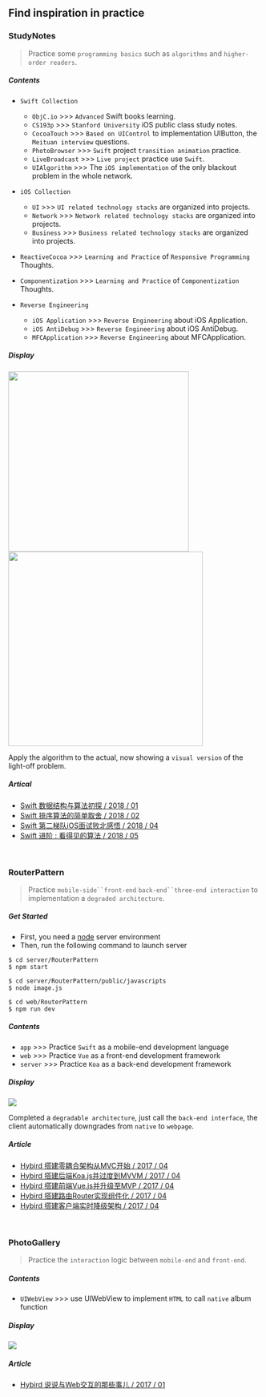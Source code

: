 ## Find inspiration in practice

### StudyNotes
> Practice some `programming basics` such as `algorithms` and `higher-order readers`.

##### Contents

- `Swift Collection`
	- `ObjC.io` >>> `Advanced` Swift books learning.
	- `CS193p` >>> `Stanford University` iOS public class study notes.
	- `CocoaTouch` >>> `Based on UIControl` to implementation UIButton, the `Meituan interview` 
questions.	
	- `PhotoBrowser` >>> `Swift` project `transition animation` practice.
	- `LiveBroadcast` >>> `Live project` practice use `Swift`.
	- `UIAlgorithm` >>> The `iOS implementation` of the only blackout problem in the whole network.

- `iOS Collection`
	- `UI` >>> `UI related technology stacks` are organized into projects.
	- `Network` >>> `Network related technology stacks` are organized into projects.
	- `Business` >>> `Business related technology stacks` are organized into projects.

- `ReactiveCocoa` >>>  `Learning and Practice` of `Responsive Programming` Thoughts.

- `Componentization` >>> `Learning and Practice` of `Componentization` Thoughts.

- `Reverse Engineering`
	- `iOS Application` >>> `Reverse Engineering` about iOS Application.
	- `iOS AntiDebug` >>> `Reverse Engineering` about iOS AntiDebug.
	- `MFCApplication` >>> `Reverse Engineering` about MFCApplication.
	


##### Display

<img src="./StudyNotes/Swift Collection/UIAlgorithm/UIAlgorithm/contents/img1.png" width="360"><img src="./StudyNotes/Swift Collection/UIAlgorithm/UIAlgorithm/contents/img2.gif" width="388">

Apply the algorithm to the actual, now showing a `visual version` of the light-off problem.

##### Artical

- [Swift 数据结构与算法初探 / 2018 / 01](https://coderzsq.github.io/2018/01/Swift-%E6%95%B0%E6%8D%AE%E7%BB%93%E6%9E%84%E4%B8%8E%E7%AE%97%E6%B3%95%E5%88%9D%E6%8E%A2/)
- [Swift 排序算法的简单取舍 / 2018 / 02](https://coderzsq.github.io/2018/02/Swift-%E6%8E%92%E5%BA%8F%E7%AE%97%E6%B3%95%E7%9A%84%E7%AE%80%E5%8D%95%E5%8F%96%E8%88%8D/)
- [Swift 第二梯队iOS面试败北感悟 / 2018 / 04](https://coderzsq.github.io/2018/04/Swift-%E7%AC%AC%E4%BA%8C%E6%A2%AF%E9%98%9FiOS%E9%9D%A2%E8%AF%95%E8%B4%A5%E5%8C%97%E6%84%9F%E6%82%9F/)
- [Swift 进阶 : 看得见的算法 / 2018 / 05](https://coderzsq.github.io/2018/05/Swift-%E8%BF%9B%E9%98%B6-%E7%9C%8B%E5%BE%97%E8%A7%81%E7%9A%84%E7%AE%97%E6%B3%95/)

<br/>

### RouterPattern
> Practice  `mobile-side``front-end` `back-end``three-end interaction` to implementation a `degraded architecture`.

##### Get Started

- First, you need a [node](https://nodejs.org/en/) server environment
- Then, run the following command to launch server

```
$ cd server/RouterPattern
$ npm start
```

```
$ cd server/RouterPattern/public/javascripts
$ node image.js
```

```
$ cd web/RouterPattern
$ npm run dev
```

##### Contents

- `app` >>> Practice `Swift` as a mobile-end development language
- `web` >>> Practice `Vue` as a front-end development framework
- `server` >>> Practice `Koa` as a back-end development framework

##### Display

<img src="./RouterPattern/contents/img.gif">

Completed a `degradable architecture`, just call the `back-end interface`, the client automatically downgrades from `native` to `webpage`.

##### Article

- [Hybird 搭建零耦合架构从MVC开始 / 2017 / 04](https://coderzsq.github.io/2017/04/Hybird-%E6%90%AD%E5%BB%BA%E9%9B%B6%E8%80%A6%E5%90%88%E6%9E%B6%E6%9E%84%E4%BB%8EMVC%E5%BC%80%E5%A7%8B/)
- [Hybird 搭建后端Koa.js并过度到MVVM / 2017 / 04](https://coderzsq.github.io/2017/04/Hybird-%E6%90%AD%E5%BB%BA%E5%90%8E%E7%AB%AFKoa.js%E5%B9%B6%E8%BF%87%E5%BA%A6%E5%88%B0MVVM/)
- [Hybird 搭建前端Vue.js并升级至MVP / 2017 / 04](https://coderzsq.github.io/2017/04/Hybird-%E6%90%AD%E5%BB%BA%E5%89%8D%E7%AB%AFVue.js%E5%B9%B6%E5%8D%87%E7%BA%A7%E8%87%B3MVP/)
- [Hybird 搭建路由Router实现组件化 / 2017 / 04](https://coderzsq.github.io/2017/04/Hybird-%E6%90%AD%E5%BB%BA%E8%B7%AF%E7%94%B1Router%E5%AE%9E%E7%8E%B0%E7%BB%84%E4%BB%B6%E5%8C%96/)
- [Hybird 搭建客户端实时降级架构 / 2017 / 04](https://coderzsq.github.io/2017/04/Hybird-%E6%90%AD%E5%BB%BA%E5%AE%A2%E6%88%B7%E7%AB%AF%E5%AE%9E%E6%97%B6%E9%99%8D%E7%BA%A7%E6%9E%B6%E6%9E%84/)

<br/>

### PhotoGallery
> Practice the `interaction` logic between `mobile-end` and `front-end`.

##### Contents
- `UIWebView` >>> use UIWebView to implement `HTML` to call `native` album function

##### Display
<img src="./PhotoGallery/contents/img.gif">

##### Article
- [Hybird 说说与Web交互的那些事儿 / 2017 / 01](https://coderzsq.github.io/2017/01/Hybird-%E8%AF%B4%E8%AF%B4%E4%B8%8EWeb%E4%BA%A4%E4%BA%92%E7%9A%84%E9%82%A3%E4%BA%9B%E4%BA%8B%E5%84%BF/)